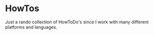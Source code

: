 # HowTos
Just a rando collection of HowToDo's since I work with many different platforms and languages.

